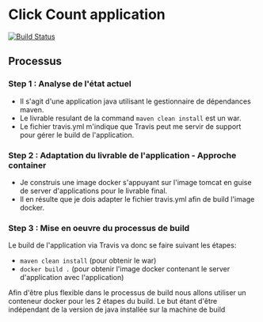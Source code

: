 # Click Count application

[![Build Status](https://travis-ci.org/xebia-france/click-count.svg)](https://travis-ci.org/xebia-france/click-count)

## Processus

### Step 1 : Analyse de l'état actuel

   - Il s'agit d'une application java utilisant le gestionnaire de dépendances maven.
   - Le livrable resulant de la command ```maven clean install``` est un war.
   - Le fichier travis.yml m'indique que Travis peut me servir de support pour gérer le build de l'application.

### Step 2 : Adaptation du livrable de l'application - Approche container
 
   - Je construis une image docker s'appuyant sur l'image tomcat en guise de server d'applications pour le livrable final.
   - Il en résulte que je dois adapter le fichier travis.yml afin de build l'image docker.

### Step 3 : Mise en oeuvre du processus de build
 
 Le build de l'application via Travis va donc se faire suivant les étapes:
 
   - ```maven clean install``` (pour obtenir le war)
   - ```docker build .```      (pour obtenir l'image docker contenant le server d'application avec l'application)
   
 Afin d'être plus flexible dans le processus de build nous allons utiliser un conteneur docker pour les 2 étapes du build.
 Le but étant d'être indépendant de la version de java installée sur la machine de build